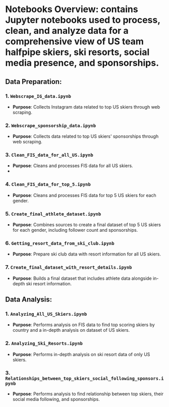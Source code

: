 # Notebooks Overview: contains Jupyter notebooks used to process, clean, and analyze data for a comprehensive view of US team halfpipe skiers, ski resorts, social media presence, and sponsorships.

## Data Preparation:

### 1. `Webscrape_IG_data.ipynb`
   - **Purpose**: Collects Instagram data related to top US skiers through web scraping.
     
### 2. `Webscrape_sponsorship_data.ipynb`
   - **Purpose**: Collects data related to top US skiers' sponsorships through web scraping.
     
### 3. `Clean_FIS_data_for_all_US.ipynb`
   - **Purpose**: Cleans and processes FIS data for all US skiers.
   - 
### 4. `Clean_FIS_data_for_top_5.ipynb`
   - **Purpose**: Cleans and processes FIS data for top 5 US skiers for each gender.

### 5. `Create_final_athlete_dataset.ipynb`
   - **Purpose**: Combines sources to create a final dataset of top 5 US skiers for each gender, including follower count and sponsorships.

### 6. `Getting_resort_data_from_ski_club.ipynb`
   - **Purpose**: Prepare ski club data with resort information for all US skiers.

### 7. `Create_final_dataset_with_resort_details.ipynb`
   - **Purpose**: Builds a final dataset that includes athlete data alongside in-depth ski resort information.
     

## Data Analysis:

### 1. `Analyzing_All_US_Skiers.ipynb`
   - **Purpose**: Performs analysis on FIS data to find top scoring skiers by country and a in-depth analysis on dataset of US skiers.

### 2. `Analyzing_Ski_Resorts.ipynb`
   - **Purpose**: Performs in-depth analysis on ski resort data of only US skiers.

### 3. `Relationships_between_top_skiers_social_following_sponsors.ipynb`
   - **Purpose**: Performs analysis to find relationship between top skiers, their social media following, and sponsorships.
